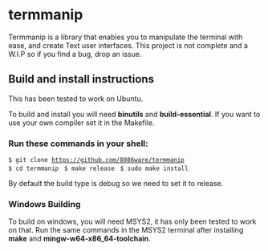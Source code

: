 # termmanip

Termmanip is a library that enables you to manipulate the terminal with ease, and create Text user interfaces.
This project is not complete and a W.I.P so if you find a bug, drop an issue.

## Build and install instructions

This has been tested to work on Ubuntu.

To build and install you will need <strong>binutils</strong> and <strong>build-essential</strong>.
If you want to use your own compiler set it in the Makefile.

### Run these commands in your shell:

<code>$ git clone https://github.com/8086ware/termmanip
</code>
<code>$ cd termmanip
</code>
<code>$ make release
</code>
<code>$ sudo make install
</code>


By default the build type is debug so we need to set it to release.

### Windows Building

To build on windows, you will need MSYS2, it has only been tested to work on that. Run the same commands in the MSYS2 terminal after installing <strong>make</strong> and <strong>mingw-w64-x86_64-toolchain</strong>.
